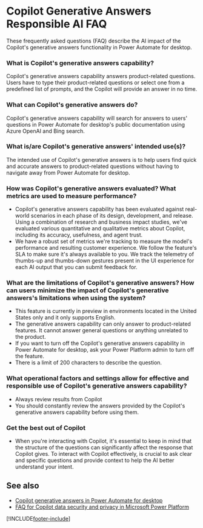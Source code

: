 # Copilot Generative Answers Responsible AI FAQ
These frequently asked questions (FAQ) describe the AI impact of the Copilot's generative answers functionality in Power Automate for desktop.



### What is Copilot's generative answers capability?
Copilot's generative answers capability answers product-related questions. Users have to type their product-related questions or select one from a predefined list of prompts, and the Copilot will provide an answer in no time.



### What can Copilot's generative answers do?

Copilot's generative answers capability will search for answers to users' questions in Power Automate for desktop's public documentation using Azure OpenAI and Bing search.



### What is/are Copilot's generative answers' intended use(s)?

The intended use of Copilot's generative answers is to help users find quick and accurate answers to product-related questions without having to navigate away from Power Automate for desktop.



### How was Copilot's generative answers evaluated? What metrics are used to measure performance?

- Copilot's generative answers capability has been evaluated against real-world scenarios in each phase of its design, development, and release. Using a combination of research and business impact studies, we've evaluated various quantitative and qualitative metrics about Copilot, including its accuracy, usefulness, and agent trust.
- We have a robust set of metrics we're tracking to measure the model's performance and resulting customer experience. We follow the feature's SLA to make sure it's always available to you. We track the telemetry of thumbs-up and thumbs-down gestures present in the UI experience for each AI output that you can submit feedback for.


  
### What are the limitations of Copilot's generative answers? How can users minimize the impact of Copilot's generative answers's limitations when using the system?
  
- This feature is currently in preview in environments located in the United States only and it only supports English.
- The generative answers capability can only answer to product-related features. It cannot answer general questions or anything unrelated to the product.
- If you want to turn off the Copilot's generative answers capability in Power Automate for desktop, ask your Power Platform admin to turn off the feature.
- There is a limit of 200 characters to describe the question.


  
### What operational factors and settings allow for effective and responsible use of Copilot's generative answers capability?

- Always review results from Copilot
- You should constantly review the answers provided by the Copilot's generative answers capability before using them.


  
### Get the best out of Copilot 

- When you're interacting with Copilot, it's essential to keep in mind that the structure of the questions can significantly affect the response that Copilot gives. To interact with Copilot effectively, is crucial to ask clear and specific questions and provide context to help the AI better understand your intent.

## See also
- [Copilot generative answers in Power Automate for desktop](desktop-flows/copilot-in-power-automate-for-desktop)
- [FAQ for Copilot data security and privacy in Microsoft Power Platform](/power-platform/faqs-copilot-data-security-privacy)

[!INCLUDE[footer-include](./includes/footer-banner.md)]
